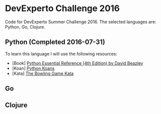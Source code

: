 # DevExperto Challenge 2016
Code for DevExperto Summer Challenge 2016. The selected languages are: Python, Go, Clojure.

## Python (Completed 2016-07-31)

To learn this language I will use the following resources:

- [Book] [Python Essential Reference (4th Edition) by David Beazley](https://www.amazon.com/Python-Essential-Reference-David-Beazley/dp/0672329786)
- [Koan] [Python Koans](https://github.com/gregmalcolm/python_koans)
- [Kata] [The Bowling Game Kata](jesusmtnez/python/kata)

## Go

## Clojure
